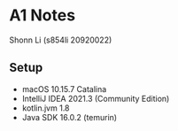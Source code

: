 # A1 Notes
Shonn Li (s854li 20920022)

## Setup
* macOS 10.15.7 Catalina
* IntelliJ IDEA 2021.3 (Community Edition)
* kotlin.jvm 1.8
* Java SDK 16.0.2 (temurin)
 
